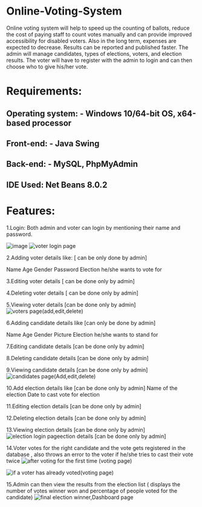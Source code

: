 # Online-Voting-System
Online voting system will help to speed up the counting of ballots, reduce the cost of paying staff to count votes manually and can provide improved accessibility for disabled voters. Also in the long term, expenses are expected to decrease. Results can be reported and published faster. The admin will manage candidates, types of elections, voters, and election results. The voter will have to register with the admin to login and can then choose who to give his/her vote.

# Requirements:

## Operating system: - Windows 10/64-bit OS, x64-based processor

## Front-end: - Java Swing

## Back-end: - MySQL, PhpMyAdmin 

## IDE Used: Net Beans 8.0.2

# Features:
1.Login: Both admin and voter can login by mentioning their name and password.

![image](https://user-images.githubusercontent.com/55926498/167264231-0f2f24e6-87af-426e-af69-e99dc1a7084f.png)
![voter login page](https://user-images.githubusercontent.com/55926498/167264299-f0c87a97-7443-4937-91a9-4e5ddc6459ae.PNG)


2.Adding voter details like: [ can be only done by admin]

Name
Age
Gender
Password
Election he/she wants to vote for

3.Editing voter details [ can be done only by admin]

4.Deleting voter details [ can be done only by admin]

5.Viewing voter details [can be done only by admin]
![voters page(add,edit,delete)](https://user-images.githubusercontent.com/55926498/167264370-7460ecbb-2a49-40f4-af4d-30728132a999.PNG)



6.Adding candidate details like [can only be done by admin]

Name
Age
Gender
Picture
Election he/she wants to stand for

7.Editing candidate details [can be done only by admin]

8.Deleting candidate details [can be done only by admin]

9.Viewing candidate details [can be done only by admin]
![candidates page(Add,edit,delete)](https://user-images.githubusercontent.com/55926498/167264389-f76b9b94-a32e-4f22-914f-467c3825b6fb.PNG)


10.Add election details like [can be done only by admin]
Name of the election
Date to cast vote for election

11.Editing election details [can be done only by admin]

12.Deleting election details [can be done only by admin]

13.Viewing election details [can be done only by admin]
![election login page](https://user-images.githubusercontent.com/55926498/167264404-b3a7856f-ff4e-4666-b774-0788267a5e85.PNG)ection details [can be done only by admin]


14.Voter votes for the right candidate and the vote gets registered in the database , also throws an error to the voter if he/she tries to cast their vote twice
![after voting for the first time (voting page)](https://user-images.githubusercontent.com/55926498/167264470-cf34de8c-307c-469a-8ce5-2cee34a27245.PNG)

![if a voter has already voted(voting page)](https://user-images.githubusercontent.com/55926498/167264439-344710fb-8b49-4ce9-857e-9493e7781fad.PNG)


15.Admin can then view the results from the election list ( displays the number of votes winner won and percentage of people voted for the candidate)
![final election winner,Dashboard page](https://user-images.githubusercontent.com/55926498/167264458-0c13188b-7d81-452c-ae60-afbab2cf1106.PNG)

